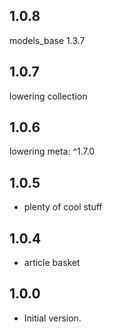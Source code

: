 ## 1.0.8
models_base 1.3.7

## 1.0.7
lowering collection

## 1.0.6
lowering meta: ^1.7.0

## 1.0.5

- plenty of cool stuff

## 1.0.4

- article basket

## 1.0.0

- Initial version.
